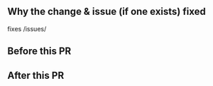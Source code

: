 ## Why the change & issue (if one exists) fixed

fixes /issues/

## Before this PR

## After this PR
